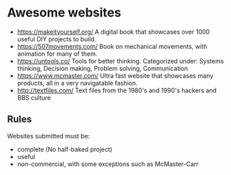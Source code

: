 Awesome websites
================

* https://makeityourself.org/ A digital book that showcases over 1000 useful DIY projects to build. 
* https://507movements.com/ Book on mechanical movements, with animation for many of them.
* https://untools.co/ Tools for better thinking. Categorized under: Systems thinking, Decision making, Problem solving, Communication
* https://www.mcmaster.com/ Ultra fast website that showcases many products, all in a very navigatable fashion.
* http://textfiles.com/ Text files from the 1980's and 1990's hackers and BBS culture

Rules
-----

Websites submitted must be: 
* complete (No half-baked project)
* useful
* non-commercial, with some exceptions such as McMaster-Carr
